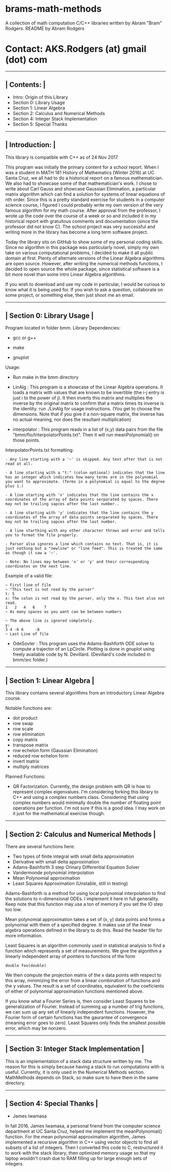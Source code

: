 # brams-math-methods
A collection of math computation C/C++ libraries written by Abram "Bram" Rodgers.
README by Abram Rodgers
# Contact: AKS.Rodgers (at) gmail (dot) com
-------------
| Contents: |
-------------
- Intro: Origin of this Library
- Section 0: Library Usage
- Section 1: Linear Algebra
- Section 2: Calculus and Numerical Methods
- Section 4: Integer Stack Implementation
- Section 5: Special Thanks

-----------------
| Introduction: |
-----------------
This library is compatible with C++ as of 24 Nov 2017.

This program was initially the primary content for a school report. When I was a student in MATH 181 History of Mathematics (Winter 2016) at UC Santa Cruz, we all had to do a historical report on a famous mathematician. We also had to showcase some of that mathematician's work. I chose to write about Carl Gauss and showcase Gaussian Elimination, a particular matrix algorithm which can find a solution for systems of linear equations of nth order. Since this is a pretty standard exercise for students in a computer science course, I figured I could probably write my own version of the very famous algorithm for my math course. After approval from the professor, I wrote up the code over the course of a week or so and included it in my historical report with gratuitous comments and documentation (since the professor did not know C). The school project was very successful and writing more in the library has become a long term software project.

Today the library sits on GitHub to show some of my personal coding skills. Since no algorithm in this package was particularly novel, simply my own take on various computational problems, I decided to make it all public domain at first. Plenty of alternate versions of the Linear Algebra algorithms are open source. However, after writing the numerical methods functions, I decided to open source the whole package, since statistical software is a bit more novel than some intro Linear Algebra algorithms.

If you wish to download and use my code in particular, I would be curious to know what it is being used for. If you wish to ask a question, collaborate on some project, or something else, then just shoot me an email.


----------------------------
| Section 0: Library Usage |
----------------------------
Program located in folder bmm.
Library Dependencies: 

- gcc or g++

- make

- gnuplot

Usage:

- Run make in the bmm directory

- LinAlg : This program is a showcase of the Linear Algebra operations. It loads a matrix with values that are known to be invertible (the i-j entry is just i to the power of j). It then inverts this matrix and multiplies the inverse by the original matrix to confirm that a matrix times its inverse is the identity. run ./LinAlg for usage instructions. (You get to choose the dimensions. Note that if you give it a non-square matrix, the inverse has no actual meaning, nor does the resultant multiplication)

- interpolator : This program reads in a list of (x,y) data pairs from the file "bmm/fio/InterpolatorPoints.txt". Then it will run meanPolynomial() on those points.

InterpolatorPoints.txt formatting:

    - Any line starting with a '~' is skipped. Any text after that is not read at all.

    - A line starting with a "t:" (colon optional) indicates that the line has an integer which indicates how many terms are in the polynomial you want to approximate. (Terms in a polynomial is equal to the degree plus 1.)

    - A line starting with 'x' indicates that the line contains the x coordinates of the array of data points serparated by spaces. There may not be trailing sapces after the last number..

    - A line starting with 'y' indicates that the line contains the y coordinates of the array of data points serparated by spaces. There may not be trailing sapces after the last number.

    - A line starthing with any other character throws and error and tells you to format the file properly.

    - Parser also ignores a line which contains no text. That is, it is just nothing but a "newline" or "line feed". This is treated the same as though it saw a '~'.

    - Note: No lines may between 'x' or 'y' and their corresponding coordinates on the next line.

Example of a valid file:

    ~ First line of file
    ~ "This text is not read by the parser"
    t: 5
    x: The colon is not read by the parser, only the x. This text also not read.
    1   2   4   6    7
    ~ As many spaces as you want can be between numbers

    ~ The above line is ignored completely.
    y:
    3 4 -6 6     -8
    ~ Last Line of file

- OdeSovler : This program uses the Adams-Bashforth ODE solver to compute a trajector of an LpCircle. Plotting is done in gnuplot using freely available code by N. Devillard. (Devillard's code included in bmm/src folder.)

-----------------------------
| Section 1: Linear Algebra |
-----------------------------
This library contains several algorithms from an introductory Linear Algebra course.

Notable functions are:
- dot product
- row swap
- row scale
- row elimination
- copy matrix
- transpose matrix
- row echelon form (Gaussian Elimination)
- reduced row echelon form
- invert matrix
- multiply matrices

Planned Functions:
- QR Factorization.
Currently, the design problem with QR is how to represent complex eigenvalues. I'm considering forking this library to C++ and using a complex numbers class. Considering that using complex numbers would minimally double the number of floating point operations per function. I'm not sure if this is a good idea. I may work on it just for the mathematical exercise though.

---------------------------------------------
| Section 2: Calculus and Numerical Methods |
---------------------------------------------
There are several functions here:
- Two types of finite integral with small delta approximation
- Derivative with small delta approximation
- Adams-Bashforth 3 step Orinary Differential Equation Solver
- Vandermonde polynomial interpolation
- Mean Polynomial approximation
- Least Squares Approximation (Unstable, still in testing)

Adams-Bashforth is a method for using local polynomial interpolation to find the solutions to n-dimensional ODEs. I implement it here in full generality. Keep note that this function may use a ton of memory if you set the IO step too low.

Mean polynomial approximation takes a set of (x, y) data points and forms a polynomial with them of a specified degree. It makes use of the linear algebra operations defined in the library to do this. Read the header file for more information.

Least Squares is an algorithm commonly used in statistical analysis to find a function which represents a set of measurements. We give the algorithm a linearly independent array of pointers to functions of the form 

	double foo(double)

We then compute the projection matrix of the x data points with respect to this array, minimizing the error from a linear combination of functions and the y values. The result is a set of coordinates, equivalent to the coeficients of either of polynomial approximation functions mentioned above.

If you know what a Fourier Series is, then consider Least Squares to be generalization of Fourier. Instead of summing up a number of trig functions, we can sum up any set of linearly independent functions. However, the Fourier form of certain functions has the gaurantee of convergence (meaning error goes to zero). Least Squares only finds the smallest possible error, which may be nonzero.

-------------------------------------------
| Section 3: Integer Stack Implementation |
-------------------------------------------
This is an implementation of a stack data structure written by me. The reason for this is simply because having a stack to run computations with is useful. Currently, it is only used in the Numerical Methods section. MathMethods depends on Stack, so make sure to have them in the same directory.

-----------------------------
| Section 4: Special Thanks |
-----------------------------
- James Iwamasa

In fall 2016, James Iwamasa, a personal friend from the computer science department at UC Santa Cruz, helped me implement the meanPolynomial() function. For the mean polynomial approximation  algorithm, James implemented a recursive algorithm in C++ using vector objects to find all subsets of a list of integers. Then I converted this code to C, restructured it to work with the stack library, then optimized memory usage so that my laptop wouldn't crash due to RAM filling up for large enough sets of integers.
